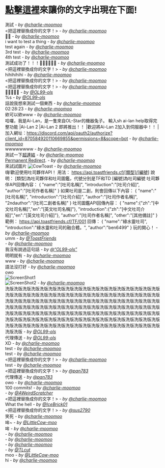 # [點擊這裡](https://github.com/charlie-moomoo/textboard/issues/new?title=<把這裡替換成你的文字！>&body=不要更改這裡的內容，請直接更改標題並按下`Submit%20new%20issue`!)來讓你的文字出現在下面!
測試 _- by [@charlie-moomoo](https://github.com/charlie-moomoo)_<br>
<把這裡替換成你的文字！> _- by [@charlie-moomoo](https://github.com/charlie-moomoo)_<br>
🎉🥳 _- by [@charlie-moomoo](https://github.com/charlie-moomoo)_<br>
i want to test a thing _- by [@charlie-moomoo](https://github.com/charlie-moomoo)_<br>
test again _- by [@charlie-moomoo](https://github.com/charlie-moomoo)_<br>
3rd test _- by [@charlie-moomoo](https://github.com/charlie-moomoo)_<br>
4th test _- by [@charlie-moomoo](https://github.com/charlie-moomoo)_<br>
測試成功了！！！🎉🎉🎉🥳🥳🥳 _- by [@charlie-moomoo](https://github.com/charlie-moomoo)_<br>
<把這裡替換成你的文字！> _- by [@charlie-moomoo](https://github.com/charlie-moomoo)_<br>
hihihihihi _- by [@charlie-moomoo](https://github.com/charlie-moomoo)_<br>
<把這裡替換成你的文字！> _- by [@charlie-moomoo](https://github.com/charlie-moomoo)_<br>
<把這裡替換成你的文字！> _- by [@charlie-moomoo](https://github.com/charlie-moomoo)_<br>
🤔🤔🤔🤔🤔 _- by [@OL99-ols](https://github.com/OL99-ols)_<br>
%s _- by [@OL99-ols](https://github.com/OL99-ols)_<br>
話說我想來測試一個東西 _- by [@charlie-moomoo](https://github.com/charlie-moomoo)_<br>
02:28:23 _- by [@charlie-moomoo](https://github.com/charlie-moomoo)_<br>
欸可以欸www _- by [@charlie-moomoo](https://github.com/charlie-moomoo)_<br>
哈囉，我是Ai-Lan，是一隻來自OL-Star的機器兔子。 輸入sh ai-lan help取得完整功能 |Ai-Lan 2 |Ai-Lan 2 即將推出！！ |歡迎將Ai-Lan 2加入到伺服器中！！ |加入網址：https://discord.com/api/oauth2/authorize?client_id=870584920110669855&permissions=8&scope=bot _- by [@charlie-moomoo](https://github.com/charlie-moomoo)_<br>
wwwwwwww _- by [@charlie-moomoo](https://github.com/charlie-moomoo)_<br>
測試一下[超連結](https://scratch.mit.edu/users/POPCOWCLICK) _- by [@charlie-moomoo](https://github.com/charlie-moomoo)_<br>
<a href="https://api.toastfriends.cf/">Permanent Redirect</a>. _- by [@charlie-moomoo](https://github.com/charlie-moomoo)_<br>
來試試圖片 ![CowToast](https://cdn2.scratch.mit.edu/get_image/project/513405076_282x210.png) _- by [@charlie-moomoo](https://github.com/charlie-moomoo)_<br>
嗨!歡迎使用吐司夥伴API！ 用法： https://api.toastfriends.cf/[類型]/[編號] 說明： [類型]為吐司夥伴和吐司圖鑑，代號分別是TF和TD [編號]為吐司編號 吐司夥伴API回傳內容： { "name":"[吐司名稱]", "introduction":"[吐司介紹]", "author":"[吐司作者名稱]" } 如果吐司是二創，則會回傳以下內容： { "name":"[吐司名稱]", "introduction":"[吐司介紹]", "author":"[吐司作者名稱]", "2ndauthor":"[吐司二創者名稱]" } 吐司圖鑑API回傳內容： { "name":{"zh":"[中文吐司名稱]","en":"[英文吐司名稱]"}, "introduction":{"zh":"[中文吐司介紹]","en":"[英文吐司介紹]"}, "author":"[吐司作者名稱]", "other":"[其他備註]" } 範例： https://api.toastfriends.cf/TF/001 回傳： { "name":"綠水靈吐司", "introduction":"綠水靈和吐司的融合體。", "author":"ben6499" } 玩的開心！ _- by [@charlie-moomoo](https://github.com/charlie-moomoo)_<br>
umm _- by [@ToastFriends](https://github.com/ToastFriends)_<br>
 _- by [@charlie-moomoo](https://github.com/charlie-moomoo)_<br>
我沒有說過這句話 _- by [@“OL99-ols”](https://github.com/“OL99-ols”)_<br>
明明就有 _- by [@charlie-moomoo](https://github.com/charlie-moomoo)_<br>
www _- by [@charlie-moomoo](https://github.com/charlie-moomoo)_<br>
語法沒打好 _- by [@charlie-moomoo](https://github.com/charlie-moomoo)_<br>
owo <br> ![ScreenShot1](https://upload.cc/i1/2021/09/25/23DqYL.jpeg) <br> ![ScreenShot2](https://upload.cc/i1/2021/09/25/n2haB7.jpeg) _- by [@charlie-moomoo](https://github.com/charlie-moomoo)_<br>
洗版洗版洗版洗版洗版洗版洗版洗版洗版洗版洗版洗版洗版洗版洗版洗版洗版洗版洗版洗版洗版洗版洗版洗版洗版洗版洗版洗版洗版洗版洗版洗版洗版洗版洗版洗版洗版洗版洗版洗版洗版洗版洗版洗版洗版洗版洗版洗版洗版洗版洗版洗版洗版洗版洗版洗版洗版洗版洗版洗版洗版洗版洗版洗版洗版洗版洗版洗版洗版洗版洗版洗版洗版洗版洗版洗版洗版洗版洗版洗版洗版洗版洗版洗版洗版洗版洗版洗版洗版洗版洗版洗版洗版洗版洗版洗版洗版洗版洗版洗版洗版洗版洗版洗版洗版洗版洗版洗版洗版洗版洗版洗版洗版洗版洗版洗版洗版洗版洗版洗版洗版洗版洗版洗版洗版洗版洗版洗版 _- by [@OL99-ols](https://github.com/OL99-ols)_<br>
代理傳送 _- by [@OL99-ols](https://github.com/OL99-ols)_<br>
XD _- by [@charlie-moomoo](https://github.com/charlie-moomoo)_<br>
test _- by [@charlie-moomoo](https://github.com/charlie-moomoo)_<br>
test _- by [@charlie-moomoo](https://github.com/charlie-moomoo)_<br>
<把這裡替換成你的文字！> _- by [@charlie-moomoo](https://github.com/charlie-moomoo)_<br>
test _- by [@charlie-moomoo](https://github.com/charlie-moomoo)_<br>
<把這裡替換成你的文字！> _- by [@pan783](https://github.com/pan783)_<br>
代理傳送 _- by [@pan783](https://github.com/pan783)_<br>
owo _- by [@charlie-moomoo](https://github.com/charlie-moomoo)_<br>
100 commits! _- by [@charlie-moomoo](https://github.com/charlie-moomoo)_<br>
<SUSTOWN> _- by [@AWeirdScratcher](https://github.com/AWeirdScratcher)_<br>
<把這裡替換成你的文字！> _- by [@charlie-moomoo](https://github.com/charlie-moomoo)_<br>
What the hell _- by [@IceBrick01](https://github.com/IceBrick01)_<br>
<把這裡替換成你的文字！> _- by [@sus2790](https://github.com/sus2790)_<br>
笑死 _- by [@charlie-moomoo](https://github.com/charlie-moomoo)_<br>
哞~ _- by [@LittleCow-moo](https://github.com/LittleCow-moo)_<br>
哞 _- by [@charlie-moomoo](https://github.com/charlie-moomoo)_<br>
 _- by [@charlie-moomoo](https://github.com/charlie-moomoo)_<br>
 _- by [@charlie-moomoo](https://github.com/charlie-moomoo)_<br>
 _- by [@charlie-moomoo](https://github.com/charlie-moomoo)_<br>
<idhguehg9uehr9ugh9uhgegeuhgetuheruhbfduhvhveruhver> _- by [@TLcut](https://github.com/TLcut)_<br>
moo _- by [@LittleCow-moo](https://github.com/LittleCow-moo)_<br>
hi _- by [@charlie-moomoo](https://github.com/charlie-moomoo)_<br>
